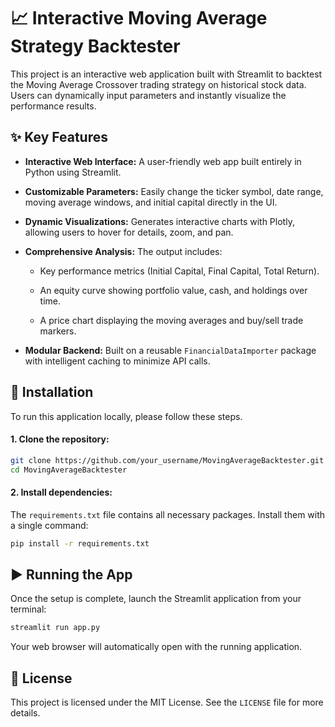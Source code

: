 
# 📈 Interactive Moving Average Strategy Backtester

This project is an interactive web application built with Streamlit to backtest the Moving Average Crossover trading strategy on historical stock data. Users can dynamically input parameters and instantly visualize the performance results.



## ✨ Key Features

- **Interactive Web Interface:** A user-friendly web app built entirely in Python using Streamlit.

- **Customizable Parameters:** Easily change the ticker symbol, date range, moving average windows, and initial capital directly in the UI.

- **Dynamic Visualizations:** Generates interactive charts with Plotly, allowing users to hover for details, zoom, and pan.

- **Comprehensive Analysis:** The output includes:

    - Key performance metrics (Initial Capital, Final Capital, Total Return).

    - An equity curve showing portfolio value, cash, and holdings over time.

    - A price chart displaying the moving averages and buy/sell trade markers.

- **Modular Backend:** Built on a reusable `FinancialDataImporter` package with intelligent caching to minimize API calls.


## 🚀 Installation

To run this application locally, please follow these steps.

#### 1. Clone the repository:

```bash
git clone https://github.com/your_username/MovingAverageBacktester.git
cd MovingAverageBacktester
```

#### 2. Install dependencies:

The `requirements.txt` file contains all necessary packages. Install them with a single command:

```bash
pip install -r requirements.txt
```
## ▶️ Running the App

Once the setup is complete, launch the Streamlit application from your terminal:

```bash
streamlit run app.py
```

Your web browser will automatically open with the running application.


## 📄 License

This project is licensed under the MIT License. See the `LICENSE` file for more details.

